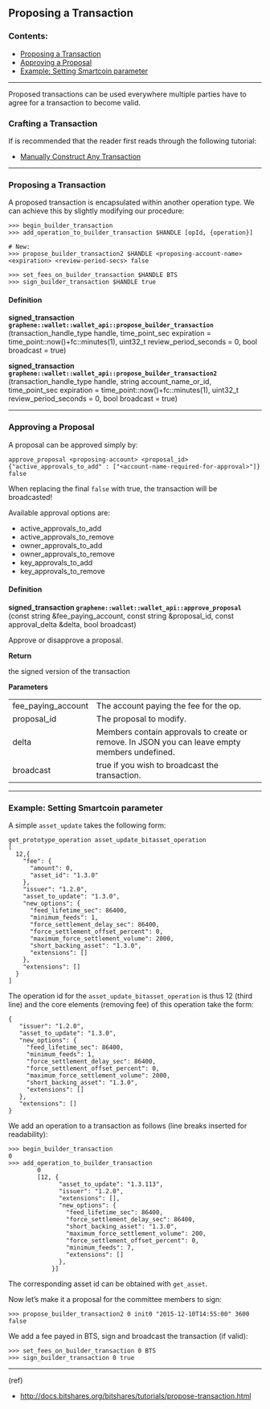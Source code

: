 ## Proposing a Transaction

### Contents:
- [Proposing a Transaction](/developers/7_tutorials/trn_propose_transaction.md#proposing-a-transaction-1)
- [Approving a Proposal](/developers/7_tutorials/trn_propose_transaction.md#approving-a-proposal)
- [Example: Setting Smartcoin parameter](/developers/7_tutorials/trn_propose_transaction.md#example-setting-smartcoin-parameter)

***

Proposed transactions can be used everywhere multiple parties have to agree for a transaction to become valid.

### Crafting a Transaction

If is recommended that the reader first reads through the following tutorial:

- [Manually Construct Any Transaction](/developers/7_tutorials/trn_construct_transaction.md#construct-any-transaction---manually)

***

### Proposing a Transaction

A proposed transaction is encapsulated within another operation type. We can achieve this by slightly modifying our procedure:

    >>> begin_builder_transaction
    >>> add_operation_to_builder_transaction $HANDLE [opId, {operation}]

    # New:
    >>> propose_builder_transaction2 $HANDLE <proposing-account-name> <expiration> <review-period-secs> false

    >>> set_fees_on_builder_transaction $HANDLE BTS
    >>> sign_builder_transaction $HANDLE true

#### Definition

**signed_transaction `graphene::wallet::wallet_api::propose_builder_transaction`** (transaction_handle_type handle, time_point_sec expiration = time_point::now()+fc::minutes(1), uint32_t review_period_seconds = 0, bool broadcast = true)

**signed_transaction `graphene::wallet::wallet_api::propose_builder_transaction2`** (transaction_handle_type handle, string account_name_or_id, time_point_sec expiration = time_point::now()+fc::minutes(1), uint32_t review_period_seconds = 0, bool broadcast = true)

***

### Approving a Proposal

A proposal can be approved simply by:

    approve_proposal <proposing-account> <proposal_id> {"active_approvals_to_add" : ["<account-name-required-for-approval>"]} false

When replacing the final `false` with true, the transaction will be broadcasted!

Available approval options are:

- active_approvals_to_add
- active_approvals_to_remove
- owner_approvals_to_add
- owner_approvals_to_remove
- key_approvals_to_add
- key_approvals_to_remove

#### Definition

**signed_transaction `graphene::wallet::wallet_api::approve_proposal`** (const string &fee_paying_account, const string &proposal_id, const approval_delta &delta, bool broadcast)

Approve or disapprove a proposal.

**Return**

the signed version of the transaction 

**Parameters**

|   |   |
|---|---|
| fee_paying_account | The account paying the fee for the op.  |
| proposal_id  | The proposal to modify.  |
| delta  | Members contain approvals to create or remove. In JSON you can leave empty members undefined.  |
| broadcast  |  true if you wish to broadcast the transaction.  |

***

### Example: Setting Smartcoin parameter

A simple `asset_update` takes the following form:

    get_prototype_operation asset_update_bitasset_operation
    [
      12,{
        "fee": {
          "amount": 0,
          "asset_id": "1.3.0"
        },
        "issuer": "1.2.0",
        "asset_to_update": "1.3.0",
        "new_options": {
          "feed_lifetime_sec": 86400,
          "minimum_feeds": 1,
          "force_settlement_delay_sec": 86400,
          "force_settlement_offset_percent": 0,
          "maximum_force_settlement_volume": 2000,
          "short_backing_asset": "1.3.0",
          "extensions": []
        },
        "extensions": []
      }
    ]

The operation id for the `asset_update_bitasset_operation` is thus 12 (third line) and the core elements (removing fee) of this operation take the form:

    {
       "issuer": "1.2.0",
       "asset_to_update": "1.3.0",
       "new_options": {
         "feed_lifetime_sec": 86400,
         "minimum_feeds": 1,
         "force_settlement_delay_sec": 86400,
         "force_settlement_offset_percent": 0,
         "maximum_force_settlement_volume": 2000,
         "short_backing_asset": "1.3.0",
         "extensions": []
       },
       "extensions": []
    }

We add an operation to a transaction as follows (line breaks inserted for readability):

    >>> begin_builder_transaction
    0
    >>> add_operation_to_builder_transaction
            0
            [12, {
                  "asset_to_update": "1.3.113",
                  "issuer": "1.2.0",
                  "extensions": [],
                  "new_options": {
                    "feed_lifetime_sec": 86400,
                    "force_settlement_delay_sec": 86400,
                    "short_backing_asset": "1.3.0",
                    "maximum_force_settlement_volume": 200,
                    "force_settlement_offset_percent": 0,
                    "minimum_feeds": 7,
                    "extensions": []
                  },
                }]

The corresponding asset id can be obtained with `get_asset`.

Now let’s make it a proposal for the committee members to sign:

    >>> propose_builder_transaction2 0 init0 "2015-12-10T14:55:00" 3600 false

We add a fee payed in BTS, sign and broadcast the transaction (if valid):

    >>> set_fees_on_builder_transaction 0 BTS
    >>> sign_builder_transaction 0 true
    
***

(ref)
- http://docs.bitshares.org/bitshares/tutorials/propose-transaction.html


